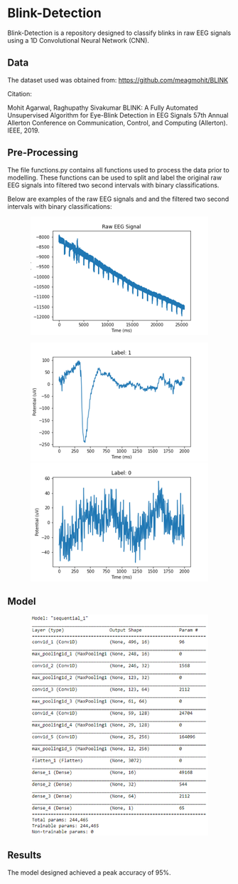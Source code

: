 # Blink-Detection

Blink-Detection is a repository designed to classify blinks in raw EEG signals using a 1D Convolutional Neural Network (CNN). 

## Data

The dataset used was obtained from: https://github.com/meagmohit/BLINK

Citation:

Mohit Agarwal, Raghupathy Sivakumar
BLINK: A Fully Automated Unsupervised Algorithm for Eye-Blink Detection in EEG Signals
57th Annual Allerton Conference on Communication, Control, and Computing (Allerton). IEEE, 2019.

## Pre-Processing

The file functions.py contains all functions used to process the data prior to modelling. These functions can be used to split and label the original raw EEG signals into filtered two second intervals with binary classifications.

Below are examples of the raw EEG signals and and the filtered two second intervals with binary classifications:

<p align="center">
  <img src="images/raw-eeg-signal.png" width="400" title="Raw EEG Signal">
</p>

<p align = "center">
  <img src="images/blink-processed.png" width="400" title="Signal Interval with Blink Classification Post Processing"/>
  <img src="images/non-blink-processed.png" width="400" title="Classified Non-Blink Interval Post Processing"/>
</p>

## Model

<p align="center">
  <img src="images/model-architecture.png" width="400" title="Model Architecture">
</p>

## Results

The model designed achieved a peak accuracy of 95%.
